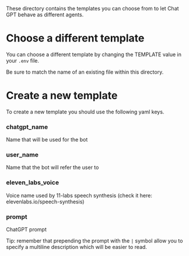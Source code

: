 These directory contains the templates you can choose from to let Chat GPT behave as different agents.

# Choose a different template

You can choose a different template by changing the TEMPLATE value
in your `.env` file.

Be sure to match the name of an existing file within this directory.

# Create a new template

To create a new template you should use the following
yaml keys.

### chatgpt_name

Name that will be used for the bot

### user_name

Name that the bot will refer the user to

### eleven_labs_voice

Voice name used by 11-labs speech synthesis
(check it here: elevenlabs.io/speech-synthesis)

### prompt

ChatGPT prompt

Tip: remember that prepending the prompt with the `|` symbol allow you to
specify a multiline description which will be easier to read.
